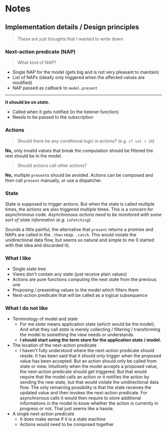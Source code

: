 # Notes

## Implementation details / Design principles

> These are just thoughts that I wanted to write down.

### Next-action predicate (NAP)

> What kind of NAP?

- Single NAP for the model (gets big and is not very pleasant to maintain)
- List of NAPs (ideally only triggered when the affected values are modified)
- NAP passed as callback to `model.present`

--------------------------------------------------------------------------------

**It should be on *state*.**

- Called when it gets notified (in the listener function)
- Needs to be passed to the subscription

### Actions

> Should there be any conditional logic in actions? (e.g. `if val < 10`)

**No,** only invalid values that break the computation should be filtered the
rest should be in the model.

> Should actions call other actions?

**No,** multiple `present`s should be avoided. Actions can be composed and then
call `present` manually, or use a dispatcher.

### State

State is supposed to trigger actions. But when the state is called multiple
times, the actions are also triggered multiple times. This is a concern for
asynchronous code. *Asynchronous actions need to be monitored with some sort of
state information (e.g. `isFetching`).*

Sounds a little painful, the alternative that `present` returns a promise and
NAPs are called in the `.then` resp. `.catch`. This would violate the
unidirectional data flow, but seems so natural and simple to me (I started with
that idea and discarded it).

### What I like

- Single state tree
- Views don't contain any state (just receive plain values)
- Actions are pure functions computing the next state from the previous one
- Proposing / presenting values to the model which filters them
- Next-action predicate that will be called as a logical subsequence

### What I do not like

- Terminology of model and state
  - For me *state* means application state (which would be the model). And what
      they call *state* is merely collecting / filtering / transforming the
      model to something the view needs or understands.
  - **I should start using the term store for the application state / model.**
- The location of the next-action predicate
  - I haven't fully understood where the next-action predicate should reside. It
      has been said that it should only trigger when the proposed value has been
      accepted. But an action should only be called from state or view.
      Intuitively when the model accepts a proposed value, the next-action
      predicate should get triggered.  But that would require that the model
      calls an action or it notifies the action by sending the new state, but
      that would violate the unidirectional data flow.  The only remaining
      possibility is that the state receives the updated value and then invokes
      the next-action predicate. For asynchronous calls it would then require to
      store additional informations in the model to know whether the action is
      currently in progress or not. That just seems like a hassle.
- A single next-action predicate
  - It does make sense if it is a state machine
  - Actions would need to be composed together
